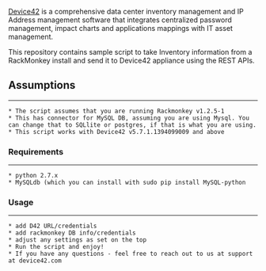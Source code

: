 [Device42](http://www.device42.com/) is a comprehensive data center inventory management and IP Address management software that integrates centralized password management, impact charts and applications mappings with IT asset management.

This repository contains sample script to take Inventory information from a RackMonkey install and send it to Device42 appliance using the REST APIs.

## Assumptions
-----------------------------
    * The script assumes that you are running Rackmonkey v1.2.5-1
    * This has connector for MySQL DB, assuming you are using Mysql. You can change that to SQLlite or postgres, if that is what you are using.
    * This script works with Device42 v5.7.1.1394099009 and above

### Requirements
-----------------------------
    * python 2.7.x
    * MySQLdb (which you can install with sudo pip install MySQL-python

### Usage
-----------------------------
    * add D42 URL/credentials
    * add rackmonkey DB info/credentials
    * adjust any settings as set on the top
    * Run the script and enjoy!
    * If you have any questions - feel free to reach out to us at support at device42.com